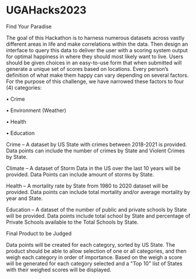 # UGAHacks2023
Find Your Paradise

The goal of this Hackathon is to harness numerous datasets across vastly different areas in life and make correlations within the data. Then design an interface to query this data to deliver the user with a scoring system output for optimal happiness in where they should most likely want to live. Users should be given choices in an easy-to-use form that when submitted will generate a unique set of scores based on locations.
Every person’s definition of what make them happy can vary depending on several factors. For the purpose of this challenge, we have narrowed these factors to four (4) categories:

•	Crime
 
•	Environment (Weather)

•	Health
 
•	Education

Crime – A dataset by US State with crimes between 2018-2021 is provided. Data points can include the number of crimes by State and Violent Crimes by State.

Climate – A dataset of Storm Data in the US over the last 10 years will be provided. Data Points can include amount of storms by State.

Health – A mortality rate by State from 1980 to 2020 dataset will be provided. Data points can include total mortality and/or average mortality by year and State.

Education – A dataset of the number of public and private schools by State will be provided. Data points include total school by State and percentage of Private Schools available to the Total Schools by State.  

Final Product to be Judged

Data points will be created for each category, sorted by US State. The product should be able to allow selection of one or all categories, and then weigh each category in order of importance. Based on the weigh a score will be generated for each category selected and a "Top 10" list of States with their weighed scores will be displayed.
